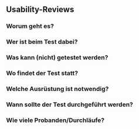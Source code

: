 
## Usability-Reviews


### Worum geht es?

### Wer ist beim Test dabei?

### Was kann (nicht) getestet werden?

### Wo findet der Test statt?

### Welche Ausrüstung ist notwendig?

### Wann sollte der Test durchgeführt werden?

### Wie viele Probanden/Durchläufe?